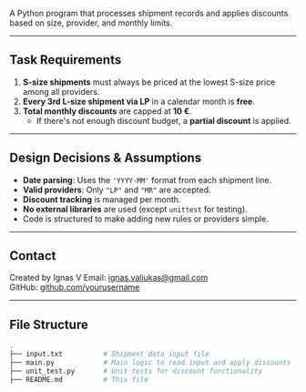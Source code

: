 A Python program that processes shipment records and applies discounts based on size, provider, and monthly limits.

---

## Task Requirements

1. **S-size shipments** must always be priced at the lowest S-size price among all providers.
2. **Every 3rd L-size shipment via LP** in a calendar month is **free**.
3. **Total monthly discounts** are capped at **10 €**.
   - If there's not enough discount budget, a **partial discount** is applied.

---

## Design Decisions & Assumptions

- **Date parsing**: Uses the `'YYYY-MM'` format from each shipment line.
- **Valid providers**: Only `"LP"` and `"MR"` are accepted.
- **Discount tracking** is managed per month.
- **No external libraries** are used (except `unittest` for testing).
- Code is structured to make adding new rules or providers simple.

---

##  Contact

Created by Ignas V 
Email: ignas.valiukas@gmail.com  
GitHub: [github.com/yourusername](https://github.com/yourusername)

---


## File Structure

```bash
.
├── input.txt          # Shipment data input file
├── main.py            # Main logic to read input and apply discounts
├── unit_test.py       # Unit tests for discount functionality
├── README.md          # This file

